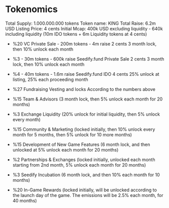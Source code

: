 # Tokenomics

Total Supply: 1.000.000.000 tokens
Token name: KING
Total Raise: 6.2m USD
Listing Price: 4 cents
Initial Mcap: 400k USD excluding liquidity - 640k including liquidity 
(10m IDO tokens + 6m Liquidity tokens at 4 cents)

* %20 VC Private Sale - 200m tokens - 4m raise 2 cents
3 month lock, then 10% unlock each month
* %3 - 30m tokens - 600k raise Seedify.fund Private Sale 2 cents
3 month lock, then 10% unlock each month
* %4 - 40m tokens - 1.6m raise Seedify.fund IDO 4 cents
25% unlock at listing, 25% each proceeding month

* %27 Fundraising 
Vesting and locks According to the numbers above
* %15 Team & Advisors 
(3 month lock, then 5% unlock each month for 20 months)
* %3 Exchange Liquidity 
(20% unlock for initial liquidity, then 5% unlock every month)
* %15 Community & Marketing 
(locked initially, then 10% unlock every month for 5 months, then 5% unlock for 10 more months)
* %15 Development of New Game Features 
(6 month lock, and then unlocked at 5% unlock each month for 20 months)
* %2 Partnerships & Exchanges 
(locked initially, unlocked each month starting from 2nd month, 5% unlock each month for 20 months)
* %3 Seedify Incubation 
(6 month lock, and then 10% each month for 10 months)
* %20 In-Game Rewards 
(locked initially, will be unlocked according to the launch day of the game. The emissions will be 2.5% each month, for 40 months)

